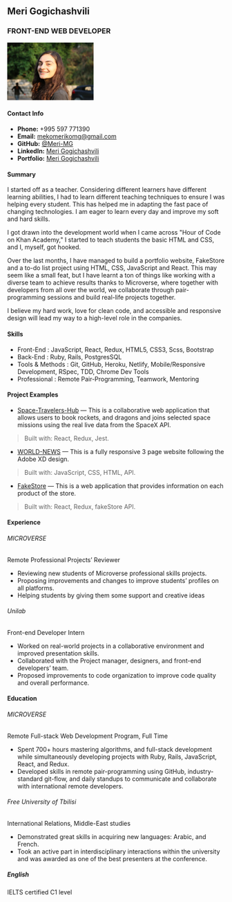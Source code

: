 ## Meri Gogichashvili

### FRONT-END WEB DEVELOPER 
<img src="https://raw.githubusercontent.com/Meri-MG/rsschool-cv/gh-pages/proPhoto.jpg" width="200">

#### Contact Info

- **Phone:** +995 597 771390
- **Email:** mekomerikomg@gmail.com
- **GitHub:** [@Meri-MG](https://github.com/Meri-MG)
- **LinkedIn:** [Meri Gogichashvili](https://www.linkedin.com/in/meri-gogichashvili/)
- **Portfolio:** [Meri Gogichashvili](https://meri-mg.github.io/Portfolio/)

#### Summary

I started off as a teacher. Considering different learners have different learning abilities, I had to learn different teaching techniques to ensure I was helping every student. This has helped me in adapting the fast pace of changing technologies. I am eager to learn every day and improve my soft and hard skills.

I got drawn into the development world when I came across "Hour of Code on Khan Academy," I started to teach students the basic HTML and CSS, and I, myself, got hooked. 

Over the last months, I have managed to build a portfolio website, FakeStore and a to-do list project using HTML, CSS, JavaScript and React. This may seem like a small feat, but I have learnt a ton of things like working with a diverse team to achieve results thanks to Microverse, where together with developers from all over the world, we collaborate through pair-programming sessions and build real-life projects together.

I believe my hard work, love for clean code, and accessible and responsive design will lead my way to a high-level role in the companies.

#### Skills

- Front-End : JavaScript, React, Redux, HTML5, CSS3, Scss, Bootstrap
- Back-End : Ruby, Rails, PostgresSQL
- Tools & Methods : Git, GitHub, Heroku, Netlify, Mobile/Responsive Development, RSpec, TDD, Chrome Dev Tools
- Professional : Remote Pair-Programming, Teamwork, Mentoring


#### Project Examples

- [Space-Travelers-Hub](https://ecstatic-mclean-c55821.netlify.app/) — This is a collaborative web application that allows users to book rockets, and dragons and
joins selected space missions using the real live data from the SpaceX API.
> Built with: React, Redux, Jest.

- [WORLD-NEWS](https://meri-mg.github.io/Unilab-world-news/) — This is a fully responsive 3 page website following the Adobe XD design.
> Built with: JavaScript, CSS, HTML, API.

- [FakeStore](https://meri-mg.github.io/To-Do-List/dist/) — This is a web application that provides information on each product of the store.
> Built with: React, Redux, fakeStore API.

#### Experience 

###### MICROVERSE
Remote
Professional Projects’ Reviewer
- Reviewing new students of Microverse professional skills projects.
- Proposing improvements and changes to improve students’ profiles on all platforms.
- Helping students by giving them some support and creative ideas

###### Unilab
Front-end Developer Intern
- Worked on real-world projects in a collaborative environment and improved presentation skills.
- Collaborated with the Project manager, designers, and front-end developers’ team.
- Proposed improvements to code organization to improve code quality and overall performance.

#### Education

###### MICROVERSE

Remote Full-stack Web Development Program, Full Time
- Spent 700+ hours mastering algorithms, and full-stack development while simultaneously developing projects with Ruby, Rails, JavaScript, React, and Redux.
- Developed skills in remote pair-programming using GitHub, industry-standard git-flow, and daily standups to communicate and collaborate with international remote developers.

###### Free University of Tbilisi
International Relations, Middle-East studies
- Demonstrated great skills in acquiring new languages: Arabic, and French.
- Took an active part in interdisciplinary interactions within the university and was awarded as one of the best presenters at the conference.

##### English

IELTS certified C1 level
